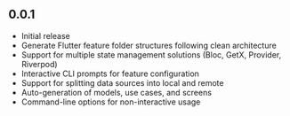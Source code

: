 ## 0.0.1

* Initial release
* Generate Flutter feature folder structures following clean architecture
* Support for multiple state management solutions (Bloc, GetX, Provider, Riverpod)
* Interactive CLI prompts for feature configuration
* Support for splitting data sources into local and remote
* Auto-generation of models, use cases, and screens
* Command-line options for non-interactive usage
